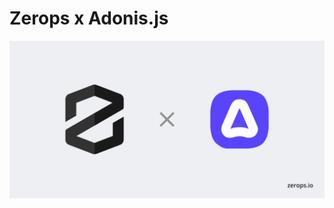 # Zerops x Adonis.js

![Adonis](https://github.com/zeropsio/recipe-shared-assets/blob/main/covers/svg/cover-adonis.svg)
